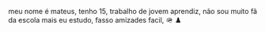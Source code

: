 meu nome é mateus,
tenho 15,
trabalho de jovem aprendiz,
não sou muito fã da escola mais eu estudo,
fasso amizades facil,
🪖 ♟️
